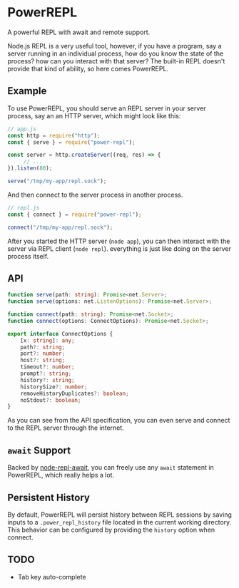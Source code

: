 # PowerREPL

A powerful REPL with await and remote support.

Node.js REPL is a very useful tool, however, if you have a program, say a server
running in an individual process, how do you know the state of the process? how
can you interact with that server? The built-in REPL doesn't provide that kind
of ability, so here comes PowerREPL.

## Example

To use PowerREPL, you should serve an REPL server in your server process, say an
an HTTP server, which might look like this:

```javascript
// app.js
const http = require("http");
const { serve } = require("power-repl");

const server = http.createServer((req, res) => {
     // ...
}).listen(80);

serve("/tmp/my-app/repl.sock");
```

And then connect to the server process in another process.

```javascript
// repl.js
const { connect } = require("power-repl");

connect("/tmp/my-app/repl.sock");
```

After you started the HTTP server (`node app`), you can then interact with the
server via REPL client (`node repl`). everything is just like doing on the
server process itself.

## API

```typescript
function serve(path: string): Promise<net.Server>;
function serve(options: net.ListenOptions): Promise<net.Server>;

function connect(path: string): Promise<net.Socket>;
function connect(options: ConnectOptions): Promise<net.Socket>;

export interface ConnectOptions {
    [x: string]: any;
    path?: string;
    port?: number;
    host?: string;
    timeout?: number;
    prompt?: string;
    history?: string;
    historySize?: number;
    removeHistoryDuplicates?: boolean;
    noStdout?: boolean;
}
```

As you can see from the API specification, you can even serve and connect to the
REPL server through the internet.

## `await` Support

Backed by [node-repl-await](https://npmjs.com/package/node-repl-await), you can
freely use any `await` statement in PowerREPL, which really helps a lot.

## Persistent History

By default, PowerREPL will persist history between REPL sessions by saving 
inputs to a `.power_repl_history` file located in the current working directory.
This behavior can be configured by providing the `history` option when connect.

## TODO

- Tab key auto-complete